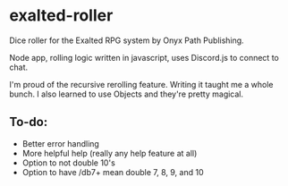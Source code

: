 # exalted-roller
Dice roller for the Exalted RPG system by Onyx Path Publishing.

Node app, rolling logic written in javascript, uses Discord.js to connect to chat.

I'm proud of the recursive rerolling feature. Writing it taught me a whole bunch. I also learned to use Objects and they're pretty magical.

## To-do:
* Better error handling
* More helpful help (really any help feature at all)
* Option to not double 10's
* Option to have /db7+ mean double 7, 8, 9, and 10
